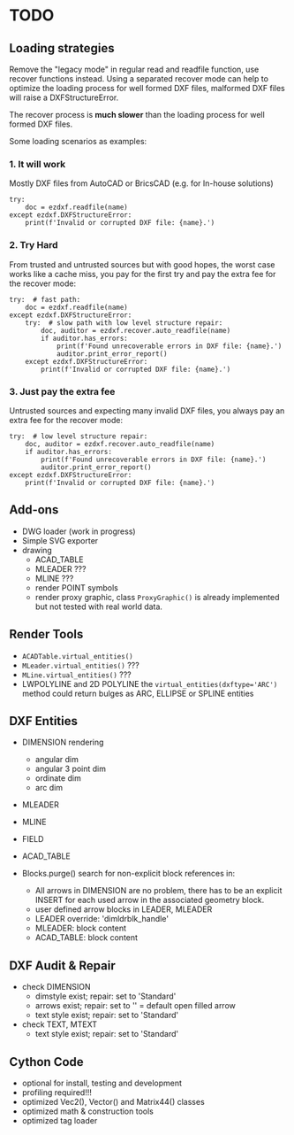 TODO
====

## Loading strategies

Remove the "legacy mode" in regular read and readfile function, use recover 
functions instead. Using a separated recover mode can help to optimize the 
loading process for well formed DXF files, malformed DXF files will raise 
a DXFStructureError. 

The recover process is __much slower__ than the loading process for well 
formed DXF files.

Some loading scenarios as examples:

### 1. It will work

Mostly DXF files from AutoCAD or BricsCAD (e.g. for In-house solutions)

```
try:
    doc = ezdxf.readfile(name)  
except ezdxf.DXFStructureError:
    print(f'Invalid or corrupted DXF file: {name}.')
```
    
### 2. Try Hard 

From trusted and untrusted sources but with good hopes, the worst case works 
like a cache miss, you pay for the first try and pay the extra fee for the 
recover mode:

```
try:  # fast path:
    doc = ezdxf.readfile(name)  
except ezdxf.DXFStructureError:
    try:  # slow path with low level structure repair:
        doc, auditor = ezdxf.recover.auto_readfile(name)
        if auditor.has_errors:
            print(f'Found unrecoverable errors in DXF file: {name}.')
            auditor.print_error_report()
    except ezdxf.DXFStructureError:
        print(f'Invalid or corrupted DXF file: {name}.')
```
        
### 3. Just pay the extra fee

Untrusted sources and expecting many invalid DXF files, you always pay an 
extra fee for the recover mode:

```
try:  # low level structure repair:
    doc, auditor = ezdxf.recover.auto_readfile(name)
    if auditor.has_errors:
        print(f'Found unrecoverable errors in DXF file: {name}.')
        auditor.print_error_report()
except ezdxf.DXFStructureError:
    print(f'Invalid or corrupted DXF file: {name}.')

```

   
Add-ons
-------

- DWG loader (work in progress)
- Simple SVG exporter
- drawing
    - ACAD_TABLE
    - MLEADER ???
    - MLINE ???
    - render POINT symbols
    - render proxy graphic, class `ProxyGraphic()` is already 
      implemented but not tested with real world data.
         

Render Tools
------------

- `ACADTable.virtual_entities()`
- `MLeader.virtual_entities()` ???
- `MLine.virtual_entities()` ???
- LWPOLYLINE and 2D POLYLINE the `virtual_entities(dxftype='ARC')` method
  could return bulges as ARC, ELLIPSE or SPLINE entities
  

DXF Entities
------------

- DIMENSION rendering
    - angular dim
    - angular 3 point dim
    - ordinate dim
    - arc dim
- MLEADER
- MLINE
- FIELD
- ACAD_TABLE

- Blocks.purge() search for non-explicit block references in:
    - All arrows in DIMENSION are no problem, there has to be an explicit 
      INSERT for each used arrow in the associated geometry block.
    - user defined arrow blocks in LEADER, MLEADER
    - LEADER override: 'dimldrblk_handle'
    - MLEADER: block content
    - ACAD_TABLE: block content


DXF Audit & Repair
------------------

- check DIMENSION
    - dimstyle exist; repair: set to 'Standard'
    - arrows exist; repair: set to '' = default open filled arrow
    - text style exist; repair: set to 'Standard'
- check TEXT, MTEXT
    - text style exist; repair: set to 'Standard'


Cython Code
-----------

- optional for install, testing and development
- profiling required!!!
- optimized Vec2(), Vector() and Matrix44() classes
- optimized math & construction tools
- optimized tag loader
